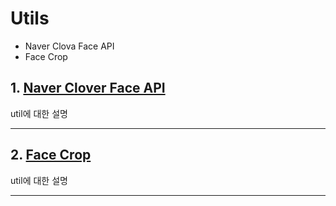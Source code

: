 # Utils
* Naver Clova Face API
* Face Crop

## 1. [Naver Clover Face API]()
util에 대한 설명
***
## 2. [Face Crop]()
util에 대한 설명
***